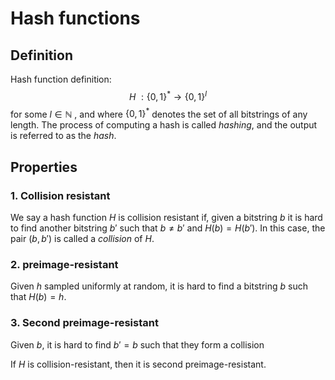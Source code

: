 # Hash functions
## Definition
Hash function definition:
$$
H\ : \{0,1\}^{*}\to\{0,1\}^{l}
$$
for some $l\in\mathbb{N}$ , and where $\{0,1\}^{*}$ denotes the set of all bitstrings of any length. The process of computing a hash is called *hashing*, and the output is referred to as the *hash*.

## Properties

### 1. Collision resistant
We say a hash function $H$ is collision resistant if, given a bitstring $b$ it is hard to find another bitstring $b'$ such that $b\not=b'$ and $H(b)=H(b')$. In this case, the pair $(b,b')$ is called a *collision* of $H$.

### 2. preimage-resistant
Given $h$ sampled uniformly at random, it is hard to find a bitstring $b$ such that $H(b)=h$.

### 3. Second preimage-resistant
Given $b$, it is hard to find $b'=b$ such that they form a collision

If $H$ is collision-resistant, then it is second preimage-resistant.
